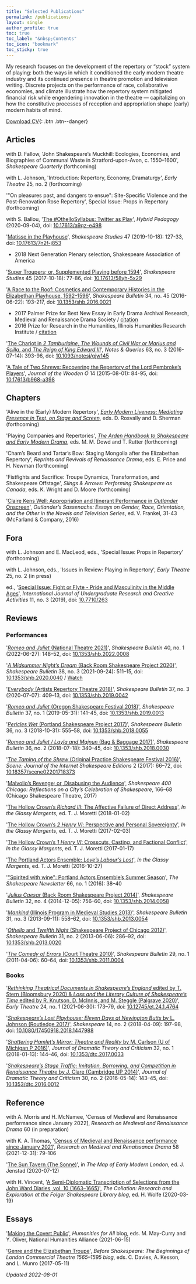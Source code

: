 ```yaml
---
title: "Selected Publications"
permalink: /publications/
layout: single
author_profile: true
toc: true
toc_label: "&nbsp;Contents"
toc_icon: "bookmark"
toc_sticky: true
---
```


My research focuses on the development of the repertory or “stock” system of playing: both the ways in which it conditioned the early modern theatre industry and its continued presence in theatre promotion and television writing. Discrete projects on the performance of race, collaborative economies, and climate illustrate how the repertory system mitigated financial risk while engendering innovation in the theatre — capitalizing on how the constitutive processes of reception and appropriation shape (early) modern habits of mind.

[Download CV](/assets/pdf/Tavares_CV.pdf){: .btn .btn--danger} 

## Articles

with D. Fallow, 'John Shakespeare’s Muckhill: Ecologies, Economies, and Biographies of Communal Waste in Stratford-upon-Avon, c. 1550–1600', *Shakespeare Quarterly* (forthcoming)

with L. Johnson, 'Introduction: Repertory, Economy, Dramaturgy', *Early Theatre* 25, no. 2 (forthcoming)

'"On pleasures past, and dangers to ensue": Site-Specific Violence and the Post-Renovation Rose Repertory', Special Issue: Props in Repertory (forthcoming)

with S. Ballou, '[The #OthelloSyllabus: Twitter as Play](https://hybridpedagogy.org/othellosyllabus-twitter-as-play/)', *Hybrid Pedagogy* (2020-09-04), doi: [10.17613/a9qz-e498](https://doi.org/10.17613/a9qz-e498)

'[Matisse in the Playhouse](/assets/pdf/research/2019-matisseSS.pdf)', *Shakespeare Studies* 47 (2019-10-18): 127-33, doi: [10.17613/7n2f-j853](https://link.gale.com/apps/doc/A606173494/AONE?u=tusc49521&sid=bookmark-AONE&xid=620984cf,&quot;)
* 2018 Next Generation Plenary selection, Shakespeare Association of America

'[Super Troupers; or, Supplemented Playing before 1594](/assets/pdf/research/2017-superSS.pdf)', *Shakespeare Studies* 45 (2017-10-18): 77-86, doi: [10.17613/58yh-5x29](https://link.gale.com/apps/doc/A509723472/AONE?u=tusc49521&sid=bookmark-AONE&xid=d2fc65ea)

'[A Race to the Roof: Cosmetics and Contemporary Histories in the Elizabethan Playhouse, 1592–1596](/assets/pdf/research/2016-raceSB.pdf)', *Shakespeare Bulletin* 34, no. 45 (2016-06-22): 193-217, doi: [10.1353/shb.2016.0021](https://doi.org/10.1353/shb.2016.0021)
* 2017 Palmer Prize for Best New Essay in Early Drama Archival Research, Medieval and Renaissance Drama Society / [citation](http://themrds.org/award/2017-palmer-award-best-new-essay)
* 2016 Prize for Research in the Humanities, Illinois Humanities Research Institute / [citation](https://hri.illinois.edu/history/humanities-research-prizes#2015-16)

'[The Chariot in *2 Tamburlaine*, *The Wounds of Civil War or Marius and Scilla*, and *The Reign of King Edward III*](/assets/pdf/research/2016-chariotNQ.pdf)', *Notes & Queries* 63, no. 3 (2016-07-14): 393-96, doi: [10.1093/notesj/gjw145](https://doi.org/10.1093/notesj/gjw145)

'[A Tale of Two Shrews: Recovering the Repertory of the Lord Pembroke’s Players](/assets/pdf/research/2015-shrewsJWO.pdf)', *Journal of the Wooden O* 14 (2015-08-01): 84-95, doi: [10.17613/b968-a398](https://omeka.li.suu.edu/ojs/index.php/woodeno/article/view/213)

## Chapters

'Alive in the (Early) Modern Repertory', [*Early Modern Liveness: Mediating Presence in Text, on Stage and Screen*](https://www.bloomsbury.com/uk/early-modern-liveness-9781350318472/), eds. D. Rosvally and D. Sherman (forthcoming)

'Playing Companies and Repertories', [*The Arden Handbook to Shakespeare and Early Modern Drama*](https://www.bloomsbury.com/uk/arden-handbook-of-shakespeare-and-early-modern-drama-9781350161856/), eds. M. M. Dowd and T. Rutter (forthcoming)

'Cham’s Beard and Tartar’s Bow: Staging Mongolia after the Elizabethan Repertory', *Reprints and Revivals of Renaissance Drama*, eds. E. Price and H. Newman (forthcoming)

'Fistfights and Sacrifice: Troupe Dynamics, Transformation, and Shakespeare Offstage', *Slings & Arrows: Performing Shakespeare as Canada*, eds. K. Wright and D. Moore (forthcoming)

'[Claire Kens Well: Appropriation and Itinerant Performance in *Outlander* Onscreen](/assets/pdf/research/2016-outlandCH.pdf)', *Outlander’s Sassenachs: Essays on Gender, Race, Orientation, and the Other in the Novels and Television Series*, ed. V. Frankel, 31-43 (McFarland & Company, 2016)

## Fora

with L. Johnson and E. MacLeod, eds., 'Special Issue: Props in Repertory' (forthcoming)

with L. Johnson, eds., 'Issues in Review: Playing in Repertory', *Early Theatre* 25, no. 2 (in press)

ed., '[Special Issue: Fight or Flyte - Pride and Masculinity in the Middle Ages](https://ijurca-pub.org/14/volume/11/issue/3/)', *International Journal of Undergraduate Research and Creative Activities* 11, no. 3 (2019), doi: [10.7710/263](http://doi.org/10.7710/263)

## Reviews

### Performances

'[*Romeo and Juliet* (National Theatre 2021)](/assets/pdf/reviews/2022-romeoSB.pdf)', *Shakespeare Bulletin* 40, no. 1 (2022-06-27): 148–52, doi: [10.1353/shb.2022.0008](https://doi.org/10.1353/shb.2022.0008)

'[*A Midsummer Night’s Dream* (Back Room Shakespeare Project 2020)](/assets/pdf/reviews/2021-mndSB.pdf)', *Shakespeare Bulletin* 38, no. 3 (2021-09-24): 511–15, doi: [10.1353/shb.2020.0040](http://doi.org/10.1353/shb.2020.0040) / [Watch](https://youtu.be/j2gOa7jjzEw)

'[*Everybody* (Artists Repertory Theatre 2018)](/assets/pdf/reviews/2019-everySB.pdf)', *Shakespeare Bulletin* 37, no. 3 (2020-07-07): 409–13, doi: [10.1353/shb.2019.0042](http://doi.org/10.1353/shb.2019.0042)

'[*Romeo and Juliet* (Oregon Shakespeare Festival 2018)](/assets/pdf/reviews/2019-romeoSB.pdf)', *Shakespeare Bulletin* 37, no. 1 (2019-05-31): 141–45, doi: [10.1353/shb.2019.0013](http://doi.org/10.1353/shb.2019.0013)

'[*Pericles Wet* (Portland Shakespeare Project 2017)](/assets/pdf/reviews/2018-periclesSB.pdf)', *Shakespeare Bulletin* 36, no. 3 (2018-10-31): 555–58, doi: [10.1353/shb.2018.0055](http://doi.org/10.1353/shb.2018.0055)

'[*Romeo and Juliet / Layla and Majnun* (Bag & Baggage 2017)](/assets/pdf/reviews/2018-romeoBB.pdf)', *Shakespeare Bulletin* 36, no. 2 (2018-07-18): 340–45, doi: [10.1353/shb.2018.0030](http://doi.org/10.1353/shb.2018.0030)

'[*The Taming of the Shrew* (Original Practice Shakespeare Festival 2016)](https://journals.uvic.ca/index.php/scene/article/view/18373)', *Scene: Journal of the Internet Shakespeare Editions* 2 (2017): 66–72, doi: [10.18357/scene02201718373](https://doi.org/10.18357/scene02201718373)

'[Malvolio’s Revenge; or, Disabusing the Audience](/assets/pdf/reviews/2017-malvolioCST.pdf)', *Shakespeare 400 Chicago: Reflections on a City’s Celebration of Shakespeare*, 166–68 (Chicago Shakespeare Theatre, 2017)

'[The Hollow Crown’s *Richard III*: The Affective Failure of Direct Address](https://shakespearenewsletter.com/the-hollow-crowns-richard-iii-the-affective-failure-of-direct-address/)', *In the Glassy Margents*, ed. T. J. Moretti (2018-01-02)

'[The Hollow Crown’s *2 Henry VI*: Perspective and Personal Sovereignty](https://shakespearenewsletter.com/the-hollow-crowns-2-henry-vi-perspective-and-personal-sovereignty/)', *In the Glassy Margents*, ed. T. J. Moretti (2017-02-03)

'[The Hollow Crown’s *1 Henry VI*: Crosscuts, Casting, and Factional Conflict](https://shakespearenewsletter.com/the-hollow-crowns-1-henry-vi-crosscuts-casting-and-factional-conflict/)', *In the Glassy Margents*, ed. T. J. Moretti (2017-01-17)

'[The Portland Actors Ensemble: *Love’s Labour’s Lost*](https://shakespearenewsletter.com/the-portland-actors-ensemble-loves-labours-lost/)', *In the Glassy Margents*, ed. T. J. Moretti (2016-10-27)

'["Spirited with wine": Portland Actors Ensemble’s Summer Season](/assets/pdf/reviews/2016-paeSN.pdf)', *The Shakespeare Newsletter* 66, no. 1 (2016): 38–40

'[*Julius Caesar* (Back Room Shakespeare Project 2014)](/assets/pdf/reviews/2014-juliusSB.pdf)', *Shakespeare Bulletin* 32, no. 4 (2014-12-05): 756–60, doi: [10.1353/shb.2014.0058](http://doi.org/10.1353/shb.2014.0058) 

'[*Mankind* (Illinois Program in Medieval Studies 2013)](/assets/pdf/reviews/2013-mankindSB.pdf)', *Shakespeare Bulletin* 31, no. 3 (2013-09-11): 558–62, doi: [10.1353/shb.2013.0054](http://doi.org/10.1353/shb.2013.0054)

'[*Othello* and *Twelfth Night* (Shakespeare Project of Chicago 2012)](/assets/pdf/reviews/2013-comboSB.pdf)', *Shakespeare Bulletin* 31, no. 2 (2013-06-06): 286–92, doi: [10.1353/shb.2013.0020](http://doi.org/10.1353/shb.2013.0020)

'[*The Comedy of Errors* (Court Theatre 2010)](/assets/pdf/reviews/2011-errorsSB.pdf)', *Shakespeare Bulletin* 29, no. 1 (2011-04-06): 60–64, doi: [10.1353/shb.2011.0004](https://doi.org/10.1353/shb.2011.0004)

### Books

'[*Rethinking Theatrical Documents in Shakespeare’s England* edited by T. Stern (Bloomsbury 2020) & *Loss and the Literary Culture of Shakespeare’s Time* edited by R. Knutson, D. McInnis, and M. Steggle (Palgrave 2020)](/assets/pdf/reviews/2021-comboET.pdf)', *Early Theatre* 24, no. 1 (2021-06-30): 173–79, doi: [10.12745/et.24.1.4764](https://doi.org/10.12745/et.24.1.4764)

'[*Shakespeare’s Lost Playhouse: Eleven Days at Newington Butts* by L. Johnson (Routledge 2017)](/assets/pdf/reviews/2018-johnsonSH.pdf)', *Shakespeare* 14, no. 2 (2018-04-09): 197–98, doi: [10.1080/17450918.2018.1447988](https://doi.org/10.1080/17450918.2018.1447988)

'[*Shattering Hamlet’s Mirror: Theatre and Reality* by M. Carlson (U of Michigan P 2016)](/assets/pdf/reviews/2018-carlsonDTC.pdf)', *Journal of Dramatic Theory and Criticism* 32, no. 1 (2018-01-13): 144–46, doi: [10.1353/dtc.2017.0033](http://doi.org/10.1353/dtc.2017.0033)

'[*Shakespeare’s Stage Traffic: Imitation, Borrowing, and Competition in Renaissance Theatre* by J. Clare (Cambridge UP 2014)](/assets/pdf/reviews/2014-clareDTC.pdf)', *Journal of Dramatic Theory and Criticism* 30, no. 2 (2016-05-14): 143–45, doi: [10.1353/dtc.2016.0012](http://doi.org/10.1353/dtc.2016.0012)

## Reference

with A. Morris and H. McNamee, 'Census of Medieval and Renaissance performance since January 2022], *Research on Medieval and Renaissance Drama* 60 (in preparation)

with K. A. Thomas, '[Census of Medieval and Renaissance performance since January 2021](/assets/pdf/other/2021-censusRMRD.pdf)', *Research on Medieval and Renaissance Drama* 58 (2021-12-31): 79-106

'[The Sun Tavern (The Sonne)](https://mapoflondon.uvic.ca/SUNT1.htm)', in *The Map of Early Modern London*, ed. J. Jenstad (2020-07-12)

with H. Vincent, '[A Semi-Diplomatic Transcription of Selections from the John Ward Diaries, vol. 10 (1663–1665)](https://tinyurl.com/2p9x4b5v)', *The Collation: Research and Exploration at the Folger Shakespeare Library blog*, ed. H. Wolfe (2020-03-19)

## Essays

'[Making the Covert Public](https://humanitiesforall.org/blog/making-the-covert-public)', *Humanities for All* blog, eds. M. May-Curry and Y. Oliver, National Humanities Alliance (2021-06-15)

'[Genre and the Elizabethan Troupe](https://beforeshakespeare.com/2017/05/11/genre-and-the-elizabethan-troupe/)', *Before Shakespeare: The Beginnings of London Commercial Theatre 1565–1595 blog*, eds. C. Davies, A. Kesson, and L. Munro (2017-05-11)

*Updated 2022-08-01*
